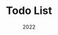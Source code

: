 ---
date: '2022'
title: 'Todo List'
github: 'https://github.com/jsmn-prhmt/Todo-List'
external: 'https://td-lst.netlify.app/'
tech:
  - Javascript
  - Bootstrap
showInProjects: false
---
